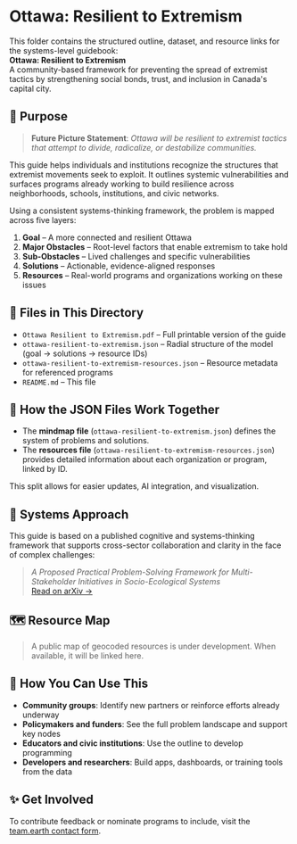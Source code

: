 # Ottawa: Resilient to Extremism

This folder contains the structured outline, dataset, and resource links for the systems-level guidebook:  
**Ottawa: Resilient to Extremism**  
A community-based framework for preventing the spread of extremist tactics by strengthening social bonds, trust, and inclusion in Canada's capital city.

## 🌟 Purpose

> **Future Picture Statement**: *Ottawa will be resilient to extremist tactics that attempt to divide, radicalize, or destabilize communities.*

This guide helps individuals and institutions recognize the structures that extremist movements seek to exploit. It outlines systemic vulnerabilities and surfaces programs already working to build resilience across neighborhoods, schools, institutions, and civic networks.

Using a consistent systems-thinking framework, the problem is mapped across five layers:

1. **Goal** – A more connected and resilient Ottawa  
2. **Major Obstacles** – Root-level factors that enable extremism to take hold  
3. **Sub-Obstacles** – Lived challenges and specific vulnerabilities  
4. **Solutions** – Actionable, evidence-aligned responses  
5. **Resources** – Real-world programs and organizations working on these issues

## 📁 Files in This Directory

- `Ottawa Resilient to Extremism.pdf` – Full printable version of the guide  
- `ottawa-resilient-to-extremism.json` – Radial structure of the model (goal → solutions → resource IDs)  
- `ottawa-resilient-to-extremism-resources.json` – Resource metadata for referenced programs  
- `README.md` – This file

## 🧠 How the JSON Files Work Together

- The **mindmap file** (`ottawa-resilient-to-extremism.json`) defines the system of problems and solutions.
- The **resources file** (`ottawa-resilient-to-extremism-resources.json`) provides detailed information about each organization or program, linked by ID.

This split allows for easier updates, AI integration, and visualization.

## 🧠 Systems Approach

This guide is based on a published cognitive and systems-thinking framework that supports cross-sector collaboration and clarity in the face of complex challenges:

> *A Proposed Practical Problem-Solving Framework for Multi-Stakeholder Initiatives in Socio-Ecological Systems*  
> [Read on arXiv →](https://arxiv.org/pdf/1911.13155.pdf)

## 🗺️ Resource Map

> A public map of geocoded resources is under development. When available, it will be linked here.

## 🤝 How You Can Use This

- **Community groups**: Identify new partners or reinforce efforts already underway  
- **Policymakers and funders**: See the full problem landscape and support key nodes  
- **Educators and civic institutions**: Use the outline to develop programming  
- **Developers and researchers**: Build apps, dashboards, or training tools from the data

## ✨ Get Involved

To contribute feedback or nominate programs to include, visit the [team.earth contact form](https://team.earth/contact).
